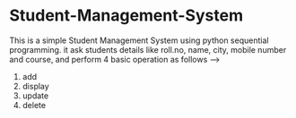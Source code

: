 # Student-Management-System
This is a simple Student Management System using python sequential programming.
it ask students details like roll.no, name, city, mobile number and course,
and perform 4 basic operation as follows -->
1) add
2) display
3) update
4) delete
